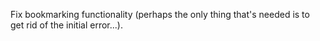 Fix bookmarking functionality (perhaps the only thing that's needed is to get
rid of the initial error...).
